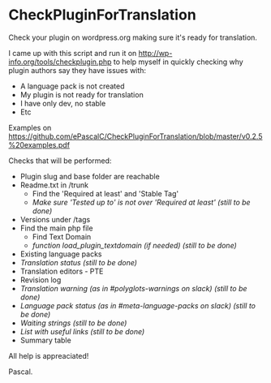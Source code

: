 # CheckPluginForTranslation
Check your plugin on wordpress.org making sure it's ready for translation.

I came up with this script and run it on http://wp-info.org/tools/checkplugin.php to help myself in quickly checking why plugin authors say they have issues with:
- A language pack is not created
- My plugin is not ready for translation
- I have only dev, no stable
- Etc

Examples on https://github.com/ePascalC/CheckPluginForTranslation/blob/master/v0.2.5%20examples.pdf

Checks that will be performed:
* Plugin slug and base folder are reachable
* Readme.txt in /trunk
  * Find the 'Required at least' and 'Stable Tag'
  * _Make sure 'Tested up to' is not over 'Required at least' (still to be done)_
* Versions under /tags
* Find the main php file
  * Find Text Domain
  * _function load_plugin_textdomain (if needed) (still to be done)_
* Existing language packs
* _Translation status (still to be done)_
* Translation editors - PTE
* Revision log
* _Translation warning (as in #polyglots-warnings on slack) (still to be done)_
* _Language pack status (as in #meta-language-packs on slack) (still to be done)_
* _Waiting strings (still to be done)_
* _List with useful links (still to be done)_
* Summary table

All help is appreaciated!

Pascal.
